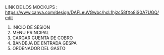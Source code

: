 LINK DE LOS MOCKUPS : https://www.canva.com/design/DAFLeuVGwbc/hcL1hjzc58fXo8iS0A7UGQ/edit

1) INICIO DE SESION 
2) MENU PRINCIPAL 
3) CARGAR CUENTA DE COBRO 
4) BANDEJA DE ENTRADA GESPA 
5) ORDENADOR DEL GASTO 
